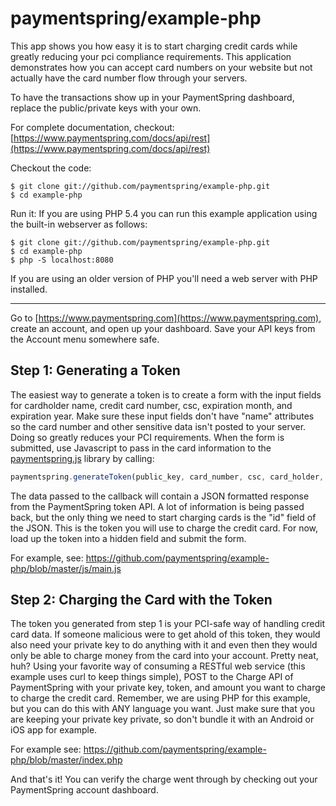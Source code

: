 paymentspring/example-php
===========================

This app shows you how easy it is to start charging credit cards while greatly reducing your pci compliance requirements.  This application demonstrates how you can accept card numbers on your website but not actually have the card number flow through your servers.

To have the transactions show up in your PaymentSpring dashboard, replace the public/private keys with your own.

For complete documentation, checkout: [https://www.paymentspring.com/docs/api/rest](https://www.paymentspring.com/docs/api/rest)

Checkout the code:

```Shell
$ git clone git://github.com/paymentspring/example-php.git
$ cd example-php
```

Run it:
If you are using PHP 5.4 you can run this example application using the built-in webserver as follows:
```Shell
$ git clone git://github.com/paymentspring/example-php.git
$ cd example-php
$ php -S localhost:8080
```
If you are using an older version of PHP you'll need a web server with PHP installed.

-------------------
Go to [https://www.paymentspring.com](https://www.paymentspring.com), create an account, and open up your dashboard. Save your API keys from the Account menu somewhere safe.

Step 1: Generating a Token
---------------------------
The easiest way to generate a token is to create a form with the input fields for cardholder name, credit card number, csc, expiration month, and expiration year. Make sure these input fields don't have "name" attributes so the card number and other sensitive data isn't posted to your server. Doing so greatly reduces your PCI requirements. When the form is submitted, use Javascript to pass in the card information to the [paymentspring.js](https://www.paymentspring.com/js/paymentspring.js) library by calling:

```Javascript
paymentspring.generateToken(public_key, card_number, csc, card_holder, exp_month, exp_year, callback);
```

The data passed to the callback will contain a JSON formatted response from the PaymentSpring token API. A lot of information is being passed back, but the only thing we need to start charging cards is the "id" field of the JSON. This is the token you will use to charge the credit card. For now, load up the token into a hidden field and submit the form.

For example, see: https://github.com/paymentspring/example-php/blob/master/js/main.js

Step 2: Charging the Card with the Token
----------------------------------------
The token you generated from step 1 is your PCI-safe way of handling credit card data. If someone malicious were to get ahold of this token, they would also need your private key to do anything with it and even then they would only be able to charge money from the card into your account. Pretty neat, huh? Using your favorite way of consuming a RESTful web service (this example uses curl to keep things simple), POST to the Charge API of PaymentSpring with your private key, token, and amount you want to charge to charge the credit card. Remember, we are using PHP for this example, but you can do this with ANY language you want. Just make sure that you are keeping your private key private, so don't bundle it with an Android or iOS app for example.


For example see: https://github.com/paymentspring/example-php/blob/master/index.php

And that's it! You can verify the charge went through by checking out your PaymentSpring account dashboard.

